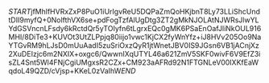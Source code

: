 $START$jfMhlfHVRxZxP8PuO1iUrIgvReU5DQPaZmQoHKjbnT8Ly73LLiShcUndtDII9myfQ+0NolfthVX6se+pdFogTzfAlUgDtg3ZT2gMkNJOLAtNJWRsJlwYLYdGSVncnLFsdy6kRctdQr5yTOIyfn6tLgrxEQc0gMK6PSaEnOafJliNkOUL916MHI/8DiTe3+KUVOt3UtZLPpjq80iijo1vwc1KjCX2fyWnYfz+iJ8HVv205Oo9NaYTGvRM9hLJsD0mUuAadI5zuSriOxzQyR1jtWnetJBV0IS9JGsn6VB1jACnjXz2XuDEIzjc6m2NXIX+oxgc6/QwwnIXqUTYL46a621ZmV5SKF0wivF6V9EfZ3isZL4Snt5Wl4FNjCgiUMgxsR2CZx+CM923aAFRd92N1FTGNLeV00IXKfEaWqdoL49QZD/cVjsp+KKeL0zVaIhW$END$